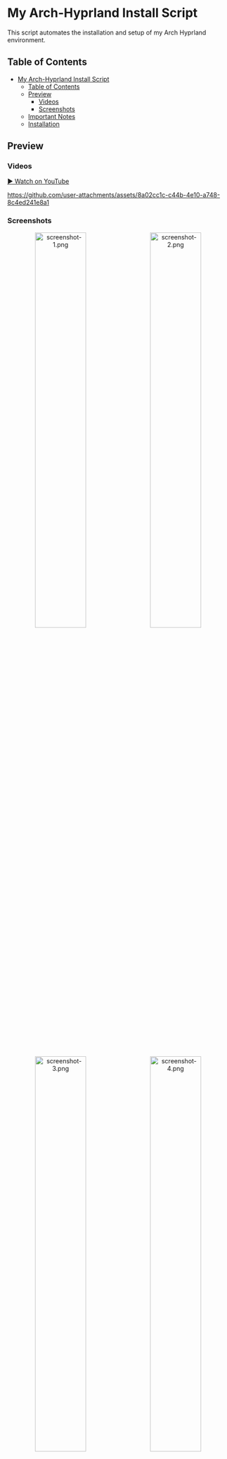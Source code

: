 # My Arch-Hyprland Install Script
This script automates the installation and setup of my Arch Hyprland environment.

## Table of Contents
- [My Arch-Hyprland Install Script](#my-arch-hyprland-install-script)
  - [Table of Contents](#table-of-contents)
  - [Preview](#preview)
    - [Videos](#videos)
    - [Screenshots](#screenshots)
  - [Important Notes](#important-notes)
  - [Installation](#installation)

## Preview
### Videos
[▶️ Watch on YouTube](https://www.youtube.com/watch?v=R4udSxtli8g)

<https://github.com/user-attachments/assets/8a02cc1c-c44b-4e10-a748-8c4ed241e8a1>

### Screenshots
<p align="center">
    <img src="https://github.com/user-attachments/assets/e77b4a62-f182-4503-abb2-d23dd91b7259" alt="screenshot-1.png" width="48%"/>
    <img width="12"/>
    <img src="https://github.com/user-attachments/assets/a5a934bf-f140-4848-a9e4-8705b8b421f7" alt="screenshot-2.png" width="48%"/>
    <img src="https://github.com/user-attachments/assets/9cc96979-7d55-460e-a68d-923c5405bb95" alt="screenshot-3.png" width="48%"/>
    <img width="12"/>
    <img src="https://github.com/user-attachments/assets/d774289c-6eae-4c3f-95fc-d1e4389b7dad" alt="screenshot-4.png" width="48%"/>
</p>

## Important Notes
> [!IMPORTANT]
> `This script automates the installation and setup of my Arch Hyprland environment.`
> - If you want to try it, you should use a minimal profile and backup your system beforehand.

> [!NOTE]
> This script does not include package uninstallation, as some packages may already exist on your system by default. Creating an uninstallation script could potentially affect your current setup.

> [!NOTE]
> This is my dotfiles repo: [`Dotfiles`](https://github.com/ViegPhunt/Dotfiles).

## Installation
Use this script to install Hyprland on an Arch-based system:
```
git clone --depth=1 https://github.com/ViegPhunt/Arch-Hyprland.git
cd ~/Arch-Hyprland
chmod +x install.sh
./install.sh
```
